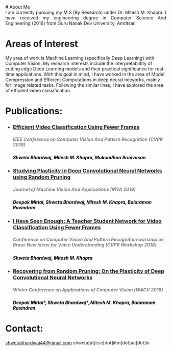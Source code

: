 <head>
<title> Shweta Bhardwaj </title>

</head>
# About Me
<div style = "text-align: justify"> I am currently pursuing my M.S (By Research) under Dr. Mitesh M. Khapra. I have received my engineering degree in Computer Science And Engineering (2016) from Guru Nanak Dev University, Amritsar.
</div>
   
# Areas of Interest
My area of work is Machine Learning (specifically Deep Learning) with Computer Vision. My research interests include the interpretabiltity of cutting edge Deep Learning models and their practical significance for real-time applications. With this goal in mind, I have worked in the area of Model Compression and Efficient Computations in deep neural networks, mainly for image related tasks. Following the similar lines, I have explored the area of efficient video classification. 

# Publications:
<ul>
<li> <a href="https://arxiv.org/abs/1902.10640"><h3>Efficient Video Classification Using Fewer Frames</h3></a><font color="grey"><h5><i><b>  IEEE Conference on Computer Vision And Pattern Recognition (CVPR 2019)</b></i></h5></font>
   <font color="black"><h5> Shweta Bhardwaj, Mitesh M. Khapra, Mukundhan Srinivasan </h5></font>
  </li></ul>
<ul>
<li> <a href="https://arxiv.org/abs/1812.10240"><h3>Studying Plasticity in Deep Convolutional Neural Networks using Random Pruning</h3></a><font color="grey"><h5><i><b>  Journal of Machine Vision And Applications (MVA 2019)</b></i></h5></font>
   <font color="black"><h5> Deepak Mittal, Shweta Bhardwaj, Mitesh M. Khapra, Balaraman Ravindran </h5></font>
  </li></ul>
<ul>
<li> <a href="https://arxiv.org/abs/1805.04668"><h3>I Have Seen Enough: A Teacher Student Network for Video Classification Using Fewer Frames</h3></a><font color="grey"><h5><i><b>  Conference on Computer Vision And Pattern Recognition worshop on Brave New Ideas for Video Understanding (CVPR Workshop 2018)</b></i></h5></font>
   <font color="black"><h5> Shweta Bhardwaj, Mitesh M. Khapra </h5></font>
  </li></ul>
<ul>   
<li> <a href="https://arxiv.org/abs/1801.10447"><h3>Recovering from Random Pruning: On the Plasticity of Deep Convolutional Neural Networks</h3></a><font color="grey"><h5><i><b>  Winter Conference on Applications of Computer Vision (WACV 2018)</b></i></h5></font>
   <font color="black"><h5> Deepak Mittal*, Shweta Bhardwaj*, Mitesh M. Khapra, Balaraman Ravindran </h5></font>
  </li></ul>

# Contact:
shwetabhardwaj44@gmail.com
shweta[at]cse[dot]iitm[dot]ac[dot]in 
